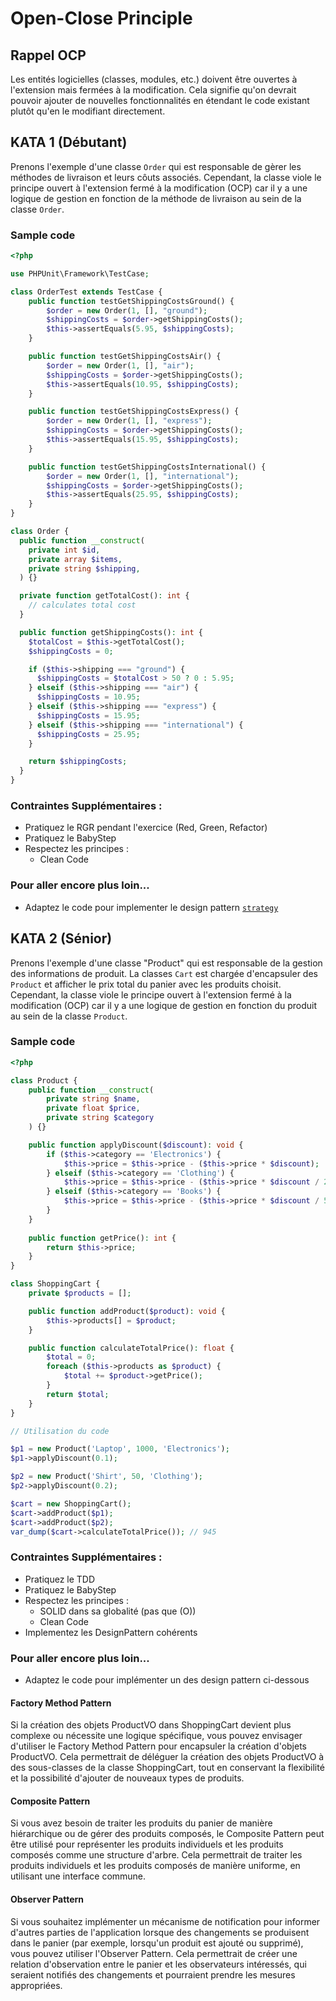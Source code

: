 # Open-Close Principle

## Rappel OCP
Les entités logicielles (classes, modules, etc.) doivent être ouvertes à l'extension mais fermées à la modification. Cela signifie qu'on devrait pouvoir ajouter de nouvelles fonctionnalités en étendant le code existant plutôt qu'en le modifiant directement.

## KATA 1 (Débutant)
Prenons l'exemple d'une classe `Order` qui est responsable de gèrer les méthodes de livraison et leurs côuts associés. Cependant, la classe viole le principe ouvert à l'extension fermé à la modification (OCP) car il y a une logique de gestion en fonction de la méthode de livraison au sein de la classe `Order`.

### Sample code

```php
<?php

use PHPUnit\Framework\TestCase;

class OrderTest extends TestCase {
    public function testGetShippingCostsGround() {
        $order = new Order(1, [], "ground");
        $shippingCosts = $order->getShippingCosts();
        $this->assertEquals(5.95, $shippingCosts);
    }

    public function testGetShippingCostsAir() {
        $order = new Order(1, [], "air");
        $shippingCosts = $order->getShippingCosts();
        $this->assertEquals(10.95, $shippingCosts);
    }

    public function testGetShippingCostsExpress() {
        $order = new Order(1, [], "express");
        $shippingCosts = $order->getShippingCosts();
        $this->assertEquals(15.95, $shippingCosts);
    }

    public function testGetShippingCostsInternational() {
        $order = new Order(1, [], "international");
        $shippingCosts = $order->getShippingCosts();
        $this->assertEquals(25.95, $shippingCosts);
    }
}

class Order {
  public function __construct(
    private int $id,
    private array $items,
    private string $shipping,
  ) {}

  private function getTotalCost(): int {
    // calculates total cost
  }

  public function getShippingCosts(): int {
    $totalCost = $this->getTotalCost();
    $shippingCosts = 0;

    if ($this->shipping === "ground") {
      $shippingCosts = $totalCost > 50 ? 0 : 5.95;
    } elseif ($this->shipping === "air") {
      $shippingCosts = 10.95;
    } elseif ($this->shipping === "express") {
      $shippingCosts = 15.95;
    } elseif ($this->shipping === "international") {
      $shippingCosts = 25.95;
    }

    return $shippingCosts;
  }
}
```

### Contraintes Supplémentaires :
- Pratiquez le RGR pendant l'exercice (Red, Green, Refactor)
- Pratiquez le BabyStep
- Respectez les principes :
  - Clean Code

### Pour aller encore plus loin...
- Adaptez le code pour implementer le design pattern [`strategy`](https://refactoring.guru/fr/design-patterns/strategy "Le design pattern stratégie")

## KATA 2 (Sénior)
Prenons l'exemple d'une classe "Product" qui est responsable de la gestion des informations de produit. La classes `Cart` est chargée d'encapsuler des `Product` et afficher le prix total du panier avec les produits choisit. Cependant, la classe viole le principe ouvert à l'extension fermé à la modification (OCP) car il y a une logique de gestion en fonction du produit au sein de la classe `Product`.

### Sample code

```php
<?php

class Product {
    public function __construct(
        private string $name,
        private float $price,
        private string $category
    ) {}

    public function applyDiscount($discount): void {
        if ($this->category == 'Electronics') {
            $this->price = $this->price - ($this->price * $discount);
        } elseif ($this->category == 'Clothing') {
            $this->price = $this->price - ($this->price * $discount / 2);
        } elseif ($this->category == 'Books') {
            $this->price = $this->price - ($this->price * $discount / 5);
        }
    }
    
    public function getPrice(): int {
        return $this->price;
    }
}

class ShoppingCart {
    private $products = [];

    public function addProduct($product): void {
        $this->products[] = $product;
    }

    public function calculateTotalPrice(): float {
        $total = 0;
        foreach ($this->products as $product) {
            $total += $product->getPrice();
        }
        return $total;
    }
}

// Utilisation du code

$p1 = new Product('Laptop', 1000, 'Electronics');
$p1->applyDiscount(0.1);

$p2 = new Product('Shirt', 50, 'Clothing');
$p2->applyDiscount(0.2);

$cart = new ShoppingCart();
$cart->addProduct($p1);
$cart->addProduct($p2);
var_dump($cart->calculateTotalPrice()); // 945
```

### Contraintes Supplémentaires :
- Pratiquez le TDD
- Pratiquez le BabyStep
- Respectez les principes :
  - SOLID dans sa globalité (pas que (O))
  - Clean Code
- Implementez les DesignPattern cohérents

### Pour aller encore plus loin...
- Adaptez le code pour implémenter un des design pattern ci-dessous

#### Factory Method Pattern
Si la création des objets ProductVO dans ShoppingCart devient plus complexe ou nécessite une logique spécifique, vous pouvez envisager d'utiliser le Factory Method Pattern pour encapsuler la création d'objets ProductVO. Cela permettrait de déléguer la création des objets ProductVO à des sous-classes de la classe ShoppingCart, tout en conservant la flexibilité et la possibilité d'ajouter de nouveaux types de produits.

#### Composite Pattern
Si vous avez besoin de traiter les produits du panier de manière hiérarchique ou de gérer des produits composés, le Composite Pattern peut être utilisé pour représenter les produits individuels et les produits composés comme une structure d'arbre. Cela permettrait de traiter les produits individuels et les produits composés de manière uniforme, en utilisant une interface commune.

#### Observer Pattern
Si vous souhaitez implémenter un mécanisme de notification pour informer d'autres parties de l'application lorsque des changements se produisent dans le panier (par exemple, lorsqu'un produit est ajouté ou supprimé), vous pouvez utiliser l'Observer Pattern. Cela permettrait de créer une relation d'observation entre le panier et les observateurs intéressés, qui seraient notifiés des changements et pourraient prendre les mesures appropriées.
